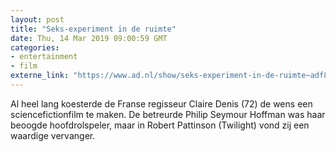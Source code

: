 ```yaml
---
layout: post
title: "Seks-experiment in de ruimte"
date: Thu, 14 Mar 2019 09:00:59 GMT
categories: 
- entertainment 
- film 
externe_link: "https://www.ad.nl/show/seks-experiment-in-de-ruimte~adf8b0b0/"
---
```


Al heel lang koesterde de Franse regisseur Claire Denis (72) de wens een sciencefictionfilm te maken. De betreurde Philip Seymour Hoffman was haar beoogde hoofdrolspeler, maar in Robert Pattinson (Twilight) vond zij een waardige vervanger.
